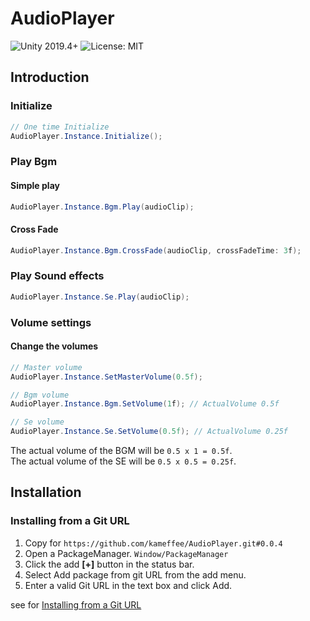 # AudioPlayer
![Unity 2019.4+](https://img.shields.io/badge/unity-unity%202019.4%2B-blue)
![License: MIT](https://img.shields.io/badge/License-MIT-brightgreen.svg)

## Introduction

### Initialize

```c#
// One time Initialize
AudioPlayer.Instance.Initialize();
```

### Play Bgm

#### Simple play
```c#
AudioPlayer.Instance.Bgm.Play(audioClip);
```

#### Cross Fade
```c#
AudioPlayer.Instance.Bgm.CrossFade(audioClip, crossFadeTime: 3f);
```

### Play Sound effects
```c#
AudioPlayer.Instance.Se.Play(audioClip);
```

### Volume settings

#### Change the volumes
```c#
// Master volume
AudioPlayer.Instance.SetMasterVolume(0.5f);

// Bgm volume
AudioPlayer.Instance.Bgm.SetVolume(1f); // ActualVolume 0.5f

// Se volume
AudioPlayer.Instance.Se.SetVolume(0.5f); // ActualVolume 0.25f
```

The actual volume of the BGM will be `0.5 x 1 = 0.5f`.  
The actual volume of the SE will be `0.5 x 0.5 = 0.25f`.

## Installation

### Installing from a Git URL
1. Copy for `https://github.com/kameffee/AudioPlayer.git#0.0.4`
2. Open a PackageManager. `Window/PackageManager`
3. Click the add **[+]** button in the status bar.
4. Select Add package from git URL from the add menu.
5. Enter a valid Git URL in the text box and click Add.

see for [Installing from a Git URL](https://docs.unity3d.com/2019.4/Documentation/Manual/upm-ui-giturl.html)